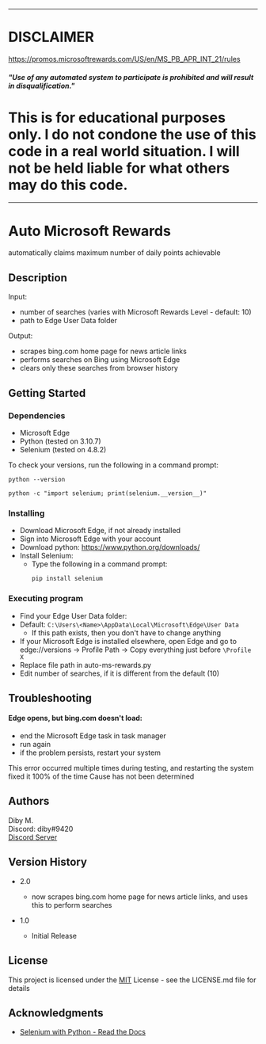 -----------------------
# DISCLAIMER

https://promos.microsoftrewards.com/US/en/MS_PB_APR_INT_21/rules
##### "Use of any automated system to participate is prohibited and will result in disqualification."

# This is for educational purposes only. I do not condone the use of this code in a real world situation. I will not be held liable for what others may do this code.
------------------------

# Auto Microsoft Rewards

automatically claims maximum number of daily points achievable



## Description

Input: 
* number of searches (varies with Microsoft Rewards Level - default: 10)
* path to Edge User Data folder
 
Output:
* scrapes bing.com home page for news article links
* performs searches on Bing using Microsoft Edge
* clears only these searches from browser history 

## Getting Started

### Dependencies
* Microsoft Edge
* Python (tested on 3.10.7)
* Selenium (tested on 4.8.2)

To check your versions, run the following in a command prompt:
```
python --version
```
```
python -c "import selenium; print(selenium.__version__)"
```

### Installing
* Download Microsoft Edge, if not already installed
* Sign into Microsoft Edge with your account
* Download python: https://www.python.org/downloads/
* Install Selenium:
   * Type the following in a command prompt:
      ```
      pip install selenium
      ```

### Executing program

* Find your Edge User Data folder:
 * Default: ```C:\Users\<Name>\AppData\Local\Microsoft\Edge\User Data```
   * If this path exists, then you don't have to change anything
 * If your Microsoft Edge is installed elsewhere, open Edge and go to edge://versions -> Profile Path -> Copy everything just before ```\Profile X```
 * Replace file path in auto-ms-rewards.py
* Edit number of searches, if it is different from the default (10)

## Troubleshooting

#### Edge opens, but bing.com doesn't load:
 * end the Microsoft Edge task in task manager
 * run again
 * if the problem persists, restart your system
 
 This error occurred multiple times during testing, and restarting the system fixed it 100% of the time
 Cause has not been determined

## Authors

Diby M.  
Discord: diby#9420   
[Discord Server](https://discord.gg/frErDjHStx)

## Version History

* 2.0
    * now scrapes bing.com home page for news article links, and uses this to perform searches 

* 1.0
    * Initial Release

## License

This project is licensed under the [MIT](https://github.com/d1by/auto-ms-rewards/blob/6a0bbfe8c13ecc194c1bdafa27c86ce8c00dad7c/LICENSE) License - see the LICENSE.md file for details

## Acknowledgments

* [Selenium with Python - Read the Docs](https://selenium-python.readthedocs.io/)
